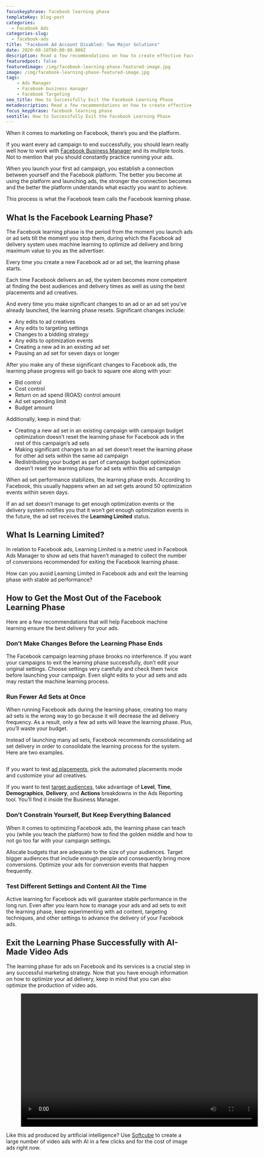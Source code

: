 ```yaml
---
focuskeyphrase: facebook learning phase
templateKey: blog-post
categories:
  - Facebook Ads
categories-slug:
  - facebook-ads
title: "Facebook Ad Account Disabled: Two Major Solutions"
date: 2020-09-10T00:00:00.000Z
description: Read a few recommendations on how to create effective Facebook ad sets and complete the Facebook learning phase on your first attempt.
featuredpost: false
featuredimage: /img/facebook-learning-phase-featured-image.jpg
image: /img/facebook-learning-phase-featured-image.jpg
tags:
    - Ads Manager
    - Facebook business manager
    - Facebook Targeting
seo_title: How to Successfully Exit the Facebook Learning Phase
metadescription: Read a few recommendations on how to create effective Facebook ad sets and complete the Facebook learning phase on your first attempt.
focus_keyphrase: facebook learning phase
seotitle: How to Successfully Exit the Facebook Learning Phase
---
```

<!--StartFragment-->

<!-- wp:paragraph -->
<p>When it comes to marketing on Facebook, there’s you and the platform.</p>
<!-- /wp:paragraph -->

<!-- wp:paragraph -->
<p>If you want every ad campaign to end successfully, you should learn really well how to work with <a href="https://softcube.com/how-to-create-a-facebook-business-page/">Facebook Business Manager</a> and its multiple tools. Not to mention that you should constantly practice running your ads.</p>
<!-- /wp:paragraph -->

<!-- wp:paragraph -->
<p>When you launch your first ad campaign, you establish a connection between yourself and the Facebook platform. The better you become at using the platform and launching ads, the stronger the connection becomes and the better the platform understands what exactly you want to achieve.</p>
<!-- /wp:paragraph -->

<!-- wp:paragraph -->
<p>This process is what the Facebook team calls the Facebook learning phase.</p>
<!-- /wp:paragraph -->

<!-- wp:heading -->
<h2>What Is the Facebook Learning Phase?</h2>
<!-- /wp:heading -->

<!-- wp:paragraph -->
<p>The Facebook learning phase is the period from the moment you launch ads or ad sets till the moment you stop them, during which the Facebook ad delivery system uses machine learning to optimize ad delivery and bring maximum value to you as the advertiser.</p>
<!-- /wp:paragraph -->

<!-- wp:paragraph -->
<p>Every time you create a new Facebook ad or ad set, the learning phase starts.</p>
<!-- /wp:paragraph -->

<!-- wp:paragraph -->
<p>Each time Facebook delivers an ad, the system becomes more competent at finding the best audiences and delivery times as well as using the best placements and ad creatives.</p>
<!-- /wp:paragraph -->

<!-- wp:paragraph -->
<p>And every time you make significant changes to an ad or an ad set you’ve already launched, the learning phase resets. Significant changes include:</p>
<!-- /wp:paragraph -->

<!-- wp:list -->
<ul><li>Any edits to ad creatives</li><li>Any edits to targeting settings</li><li>Changes to a bidding strategy</li><li>Any edits to optimization events</li><li>Creating a new ad in an existing ad set</li><li>Pausing an ad set for seven days or longer</li></ul>
<!-- /wp:list -->

<!-- wp:paragraph -->
<p>After you make any of these significant changes to Facebook ads, the learning phase progress will go back to square one along with your:</p>
<!-- /wp:paragraph -->

<!-- wp:list -->
<ul><li>Bid control</li><li>Cost control</li><li>Return on ad spend (ROAS) control amount</li><li>Ad set spending limit</li><li>Budget amount</li></ul>
<!-- /wp:list -->

<!-- wp:paragraph -->
<p>Additionally, keep in mind that:</p>
<!-- /wp:paragraph -->

<!-- wp:list -->
<ul><li>Creating a new ad set in an existing campaign with campaign budget optimization doesn’t reset the learning phase for Facebook ads in the rest of this campaign’s ad sets</li><li>Making significant changes to an ad set doesn’t reset the learning phase for other ad sets within the same ad campaign</li><li>Redistributing your budget as part of campaign budget optimization doesn’t reset the learning phase for ad sets within this ad campaign</li></ul>
<!-- /wp:list -->

<!-- wp:paragraph -->
<p>When ad set performance stabilizes, the learning phase ends. According to Facebook, this usually happens when an ad set gets around 50 optimization events within seven days.&nbsp;</p>
<!-- /wp:paragraph -->

<!-- wp:paragraph -->
<p>If an ad set doesn’t manage to get enough optimization events or the delivery system notifies you that it won’t get enough optimization events in the future, the ad set receives the <strong>Learning Limited</strong><em> </em>status.</p>
<!-- /wp:paragraph -->

<!-- wp:heading -->
<h2>What Is Learning Limited?</h2>
<!-- /wp:heading -->

<!-- wp:paragraph -->
<p>In relation to Facebook ads, Learning Limited is a metric used in Facebook Ads Manager to show ad sets that haven’t managed to collect the number of conversions recommended for exiting the Facebook learning phase.&nbsp;</p>
<!-- /wp:paragraph -->

<!-- wp:paragraph -->
<p>How can you avoid Learning Limited in Facebook ads and exit the learning phase with stable ad performance?</p>
<!-- /wp:paragraph -->

<!-- wp:heading -->
<h2>How to Get the Most Out of the Facebook Learning Phase</h2>
<!-- /wp:heading -->

<!-- wp:paragraph -->
<p>Here are a few recommendations that will help Facebook machine learning&nbsp;ensure the best delivery for your ads.</p>
<!-- /wp:paragraph -->

<!-- wp:heading {"level":3} -->
<h3>Don’t Make Changes Before the Learning Phase Ends</h3>
<!-- /wp:heading -->

<!-- wp:paragraph -->
<p>The Facebook campaign learning phase brooks no interference. If you want your campaigns to exit the learning phase successfully, don’t edit your original settings. Choose settings very carefully and check them twice before launching your campaign. Even slight edits to your ad sets and ads may restart the machine learning process.</p>
<!-- /wp:paragraph -->

<!-- wp:heading {"level":3} -->
<h3>Run Fewer Ad Sets at Once</h3>
<!-- /wp:heading -->

<!-- wp:paragraph -->
<p>When running Facebook ads during the learning phase, creating too many ad sets is the wrong way to go because it will decrease the ad delivery frequency. As a result, only a few ad sets will leave the learning phase. Plus, you’ll waste your budget.</p>
<!-- /wp:paragraph -->

<!-- wp:paragraph -->
<p>Instead of launching many ad sets, Facebook recommends consolidating ad set delivery in order to consolidate the learning process for the system. Here are two examples.</p>
<!-- /wp:paragraph -->

<!-- wp:image {"align":"center","id":3818,"sizeSlug":"large"} -->
<div class="wp-block-image"><figure class="aligncenter size-large"><img src="/img/facebook-learning-phase-automatic-placements-1024x387.png" alt="" class="wp-image-3818"/></figure></div>
<!-- /wp:image -->

<!-- wp:paragraph -->
<p>If you want to test <a href="https://softcube.com/how-to-place-ads-on-facebook-ad-placements/">ad placements</a>, pick the automated placements mode and customize your ad creatives.&nbsp;</p>
<!-- /wp:paragraph -->

<!-- wp:paragraph -->
<p>If you want to test <a href="https://softcube.com/how-to-find-a-perfect-facebook-target-audience/">target audiences</a>, take advantage of <strong>Level</strong>, <strong>Time</strong>, <strong>Demographics</strong>, <strong>Delivery</strong>, and <strong>Actions</strong> breakdowns in the Ads Reporting tool. You’ll find it inside the Business Manager.&nbsp;</p>
<!-- /wp:paragraph -->

<!-- wp:heading {"level":3} -->
<h3>Don’t Constrain Yourself, But Keep Everything Balanced</h3>
<!-- /wp:heading -->

<!-- wp:paragraph -->
<p>When it comes to optimizing Facebook ads, the learning phase can teach you (while you teach the platform) how to find the golden middle and how to not go too far with your campaign settings.</p>
<!-- /wp:paragraph -->

<!-- wp:paragraph -->
<p>Allocate budgets that are adequate to the size of your audiences. Target bigger audiences that include enough people and consequently bring more conversions. Optimize your ads for conversion events that happen frequently.</p>
<!-- /wp:paragraph -->

<!-- wp:heading {"level":3} -->
<h3>Test Different Settings and Content All the Time</h3>
<!-- /wp:heading -->

<!-- wp:paragraph -->
<p>Active learning for Facebook ads will guarantee stable performance in the long run. Even after you learn how to manage your ads and ad sets to exit the learning phase, keep experimenting with ad content, targeting techniques, and other settings to advance the delivery of your Facebook ads.</p>
<!-- /wp:paragraph -->

<!-- wp:heading -->
<h2>Exit the Learning Phase Successfully with AI-Made Video Ads</h2>
<!-- /wp:heading -->

<!-- wp:paragraph -->
<p>The learning phase for ads on Facebook and its services is a crucial step in any successful marketing strategy. Now that you have enough information on how to optimize your ad delivery, keep in mind that you can also optimize the production of video ads.</p>
<!-- /wp:paragraph -->

<!-- wp:video {"align":"center"} -->
<figure class="wp-block-video aligncenter"><video controls autoplay="autoplay" loop="loop" width="640" height="360"src="https://public2.softcube.com/media/ca47e7fca29397ffa80be3a041daf9fb.mp4"></video></figure>
<!-- /wp:video -->

<!-- wp:paragraph -->
<p>Like this ad produced by artificial intelligence? Use <a href="https://softcube.com">Softcube</a> to create a large number of video ads with AI in a few clicks and for the cost of image ads right now.</p>
